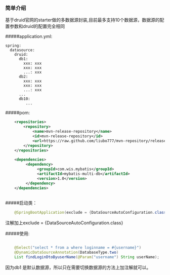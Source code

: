 ### 简单介绍 ###
基于druid官网的starter做的多数据源封装,目前最多支持10个数据源，数据源的配置参数和druid的配置完全相同

#####application.yml:
```$xslt
spring:
  datasource:
    druid:
      db1: 
        xxx: xxx
        xxx: xxx
        ...: xxx
      db2:
        xxx: xxx
        xxx: xxx
        ...: xxx
      ...
      db10:
         ...    
```



#####pom:
```xml
    <repositories>
        <repository>
            <name>mvn-release-repository</name>
            <id>mvn-release-repository</id>
            <url>https://raw.github.com/liubo777/mvn-repository/release</url>
        </repository>
    </repositories>
    
    <dependencies>
         <dependency>
              <groupId>com.wis.mybatis</groupId>
              <artifactId>mybatis-multi-db</artifactId>
              <version>1.0</version>
         </dependency>        
    </dependencies>        
    
```
 
 #####启动类：
 ```java
     @SpringBootApplication(exclude = {DataSourceAutoConfiguration.class})
 ```
 注解加上exclude = {DataSourceAutoConfiguration.class}

#####使用:
```java

    @Select("select * from a where loginname = #{username}")
    @DynamicDataSourceAnnotation(DatabaseType.two)
    List findLoginDtoByuserName(@Param("username") String userName);

```
因为db1 是默认数据源，所以只在需要切换数据源的方法上加注解就可以。


